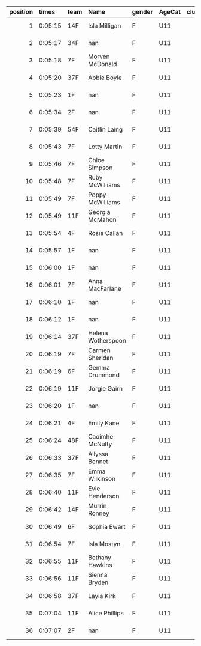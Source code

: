 |   position | times   | team   | Name               | gender   | AgeCat   |   clubnumber | Club name           | Website                               |
|-----------:|:--------|:-------|:-------------------|:---------|:---------|-------------:|:--------------------|:--------------------------------------|
|          1 | 0:05:15 | 14F    | Isla Milligan      | F        | U11      |           14 | Ayr Seaforth AC     | https://www.ayrseaforth.co.uk/        |
|          2 | 0:05:17 | 34F    | nan                | F        | U11      |           34 | Kilbarchan AAC      | https://kilbarchanaac.org.uk/         |
|          3 | 0:05:18 | 7F     | Morven McDonald    | F        | U11      |            7 | Giffnock North AC   | https://www.giffnocknorth.co.uk/      |
|          4 | 0:05:20 | 37F    | Abbie Boyle        | F        | U11      |           37 | Law & District AAC  | http://www.lawaac.co.uk/              |
|          5 | 0:05:23 | 1F     | nan                | F        | U11      |            1 | East Kilbride AC    | http://www.ekac.org.uk/               |
|          6 | 0:05:34 | 2F     | nan                | F        | U11      |            2 | Kilmarnock H&AC     | http://www.kilmarnockharriers.com/    |
|          7 | 0:05:39 | 54F    | Caitlin Laing      | F        | U11      |           54 | VP-Glasgow          | nan                                   |
|          8 | 0:05:43 | 7F     | Lotty Martin       | F        | U11      |            7 | Giffnock North AC   | https://www.giffnocknorth.co.uk/      |
|          9 | 0:05:46 | 7F     | Chloe Simpson      | F        | U11      |            7 | Giffnock North AC   | https://www.giffnocknorth.co.uk/      |
|         10 | 0:05:48 | 7F     | Ruby McWilliams    | F        | U11      |            7 | Giffnock North AC   | https://www.giffnocknorth.co.uk/      |
|         11 | 0:05:49 | 7F     | Poppy McWilliams   | F        | U11      |            7 | Giffnock North AC   | https://www.giffnocknorth.co.uk/      |
|         12 | 0:05:49 | 11F    | Georgia McMahon    | F        | U11      |           11 | Airdrie Harriers    | http://airdrieharriers.org/           |
|         13 | 0:05:54 | 4F     | Rosie Callan       | F        | U11      |            4 | Inverclyde AC       | https://www.inverclydeac.org/         |
|         14 | 0:05:57 | 1F     | nan                | F        | U11      |            1 | East Kilbride AC    | http://www.ekac.org.uk/               |
|         15 | 0:06:00 | 1F     | nan                | F        | U11      |            1 | East Kilbride AC    | http://www.ekac.org.uk/               |
|         16 | 0:06:01 | 7F     | Anna MacFarlane    | F        | U11      |            7 | Giffnock North AC   | https://www.giffnocknorth.co.uk/      |
|         17 | 0:06:10 | 1F     | nan                | F        | U11      |            1 | East Kilbride AC    | http://www.ekac.org.uk/               |
|         18 | 0:06:12 | 1F     | nan                | F        | U11      |            1 | East Kilbride AC    | http://www.ekac.org.uk/               |
|         19 | 0:06:14 | 37F    | Helena Wotherspoon | F        | U11      |           37 | Law & District AAC  | http://www.lawaac.co.uk/              |
|         20 | 0:06:19 | 7F     | Carmen Sheridan    | F        | U11      |            7 | Giffnock North AC   | https://www.giffnocknorth.co.uk/      |
|         21 | 0:06:19 | 6F     | Gemma Drummond     | F        | U11      |            6 | Cambuslang Harriers | https://cambuslangharriers.org/       |
|         22 | 0:06:19 | 11F    | Jorgie Gairn       | F        | U11      |           11 | Airdrie Harriers    | http://airdrieharriers.org/           |
|         23 | 0:06:20 | 1F     | nan                | F        | U11      |            1 | East Kilbride AC    | http://www.ekac.org.uk/               |
|         24 | 0:06:21 | 4F     | Emily Kane         | F        | U11      |            4 | Inverclyde AC       | https://www.inverclydeac.org/         |
|         25 | 0:06:24 | 48F    | Caoimhe McNulty    | F        | U11      |           48 | Springburn Harriers | https://www.springburnharriers.co.uk/ |
|         26 | 0:06:33 | 37F    | Allyssa Bennet     | F        | U11      |           37 | Law & District AAC  | http://www.lawaac.co.uk/              |
|         27 | 0:06:35 | 7F     | Emma Wilkinson     | F        | U11      |            7 | Giffnock North AC   | https://www.giffnocknorth.co.uk/      |
|         28 | 0:06:40 | 11F    | Evie Henderson     | F        | U11      |           11 | Airdrie Harriers    | http://airdrieharriers.org/           |
|         29 | 0:06:42 | 14F    | Murrin Ronney      | F        | U11      |           14 | Ayr Seaforth AC     | https://www.ayrseaforth.co.uk/        |
|         30 | 0:06:49 | 6F     | Sophia Ewart       | F        | U11      |            6 | Cambuslang Harriers | https://cambuslangharriers.org/       |
|         31 | 0:06:54 | 7F     | Isla Mostyn        | F        | U11      |            7 | Giffnock North AC   | https://www.giffnocknorth.co.uk/      |
|         32 | 0:06:55 | 11F    | Bethany Hawkins    | F        | U11      |           11 | Airdrie Harriers    | http://airdrieharriers.org/           |
|         33 | 0:06:56 | 11F    | Sienna Bryden      | F        | U11      |           11 | Airdrie Harriers    | http://airdrieharriers.org/           |
|         34 | 0:06:58 | 37F    | Layla Kirk         | F        | U11      |           37 | Law & District AAC  | http://www.lawaac.co.uk/              |
|         35 | 0:07:04 | 11F    | Alice Phillips     | F        | U11      |           11 | Airdrie Harriers    | http://airdrieharriers.org/           |
|         36 | 0:07:07 | 2F     | nan                | F        | U11      |            2 | Kilmarnock H&AC     | http://www.kilmarnockharriers.com/    |